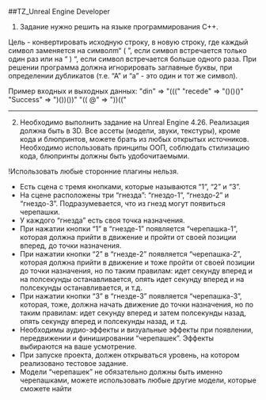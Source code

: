 ##TZ_Unreal Engine Developer

1) Задание нужно решить на языке программирования С++.

Цель - конвертировать исходную строку, в новую строку, где каждый символ заменяется на
символm“ ( ”, если символ встречается только один раз или на “ ) “, если символ встречается больше одного раза. При решении программа должна игнорировать заглавные буквы, при определении дубликатов (т.е. “А” и “а” - это один и тот же символ).

Пример входных и выходных данных:
"din" => "((("
"recede" => "()()()"
"Success" => ")())())"
"(( @" => "))(("

---

2) Необходимо выполнить задание на Unreal Engine 4.26. Реализация должна быть в 3D. Все ассеты (модели, звуки, текстуры), кроме кода и блюпринтов, можете брать из любых открытых источников. Необходимо использовать принципы ООП, соблюдать стилизацию кода, блюпринты должны быть удобочитаемыми.

!Использовать любые сторонние плагины нельзя.

+ Есть сцена с тремя кнопками, которые называются “1”, “2” и “3”.
+ На сцене расположены три “гнезда”: “гнездо-1”, “гнездо-2” и “гнездо-3”. Подразумевается, что из гнезд могут появиться черепашки.
+ У каждого “гнезда” есть своя точка назначения.
+ При нажатии кнопки “1” в “гнезде-1” появляется “черепашка-1”, которая должна прийти в движение и пройти от своей позиции вперед, до точки назначения.
+ При нажатии кнопки “2” в “гнезде-2” появляется “черепашка-2”, которая должна прийти в движение и тоже пройти от своей позиции до точки назначения, но по таким правилам: идет секунду вперед и на полсекунды останавливается, опять идет секунду вперед и на полсекунды останавливается, и т.д. 
+ При нажатии кнопки “3” в “гнезде-3” появляется “черепашка-3”, которая, тоже, должна начать движение до точки назначения, но по таким правилам: идет секунду вперед и затем полсекунды назад, опять секунду вперед и полсекунды назад, и т.д.
+ Необходимы аудио-эффекты и визуальные эффекты при появлении, передвижении и финишировании “черепашек”. Эффекты выбираются на ваше усмотрение.
+ При запуске проекта, должен открываться уровень, на котором реализовано тестовое задание.
+ Модели “черепашек” не обязательно должны быть именно черепашками, можете использовать любые другие модели, которые сможете найти
